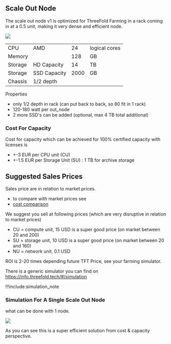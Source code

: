 ## Scale Out Node

The scale out node v1 is optimized for ThreeFold Farming in a rack coming in at a 0.5 unit, making it very dense and efficient node.

![](img/scale_node_1.png)

|         |              |      |               |
| ------- | ------------ | ---- | ------------- |
| CPU     | AMD          | 24   | logical cores |
| Memory  |              | 128  | GB            |
| Storage | HD Capacity  | 14   | TB            |
| Storage | SSD Capacity | 2000 | GB            |
| Chassis | 1/2 depth    |      |               |


Properties

- only 1/2 depth in rack (can put back to back, so 80 fit in 1 rack)
- 120-180 watt per out_node
- 2 more SSD's can be added (optional, max 4 TB total additional) 


### Cost For Capacity

Cost for capacity which can be achieved for 100% certified capacity with licenses is

- +-3 EUR per CPU unit (CU)
- +-1.5 EUR per Storage Unit (SU)  : 1 TB for archive storage


## Suggested Sales Prices

Sales price are in relation to market prices.
  
- to compare with market prices see 
- [cost comparison](pricing)

We suggest you sell at following prices (which are very disruptive in relation to market prices)

- CU = compute unit, 15 USD is a super good price (on market between 20 and 200)
- SU = storage unit, 10 USD is a super good price (on market between 20 and 160)
- NU = network unit, 0.1 USD

ROI is 2-20 times depending future TFT Price, see your farming simulator.

There is a generic simulator you can find on https://info.threefold.tech/#/simulation

!!!include:simulation_note

### Simulation For A Single Scale Out Node

what can be done with 1 node.

![](img/scale_node_overview.png)

As you can see this is a super efficient solution from cost & capacity perspective.